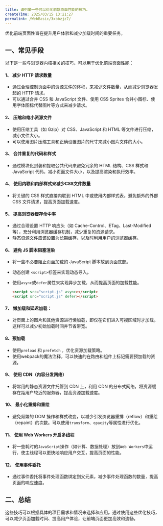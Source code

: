 ```yaml
---
title: 请列举一些可以优化前端页面性能的技巧。
createTime: 2025/03/15 13:21:27
permalink: /WebBasic/3xbbzjz7/
---
```


优化前端页面性旨在提升用户体验和减少加载时间的重要任务。

## 一、常见手段

以下是一些与浏览器内核相关的技巧，可以用于优化前端页面性能：

#### 1、 减少 HTTP 请求数量

- 通过合理控制页面中的资源文件的体积，来减少文件数量，从而减少浏览器发起的 HTTP 请求。
- 可以通过合并 CSS 和 JavaScript 文件、使用 CSS Sprites 合并小图标、使用字体图标代替图片等方式来减少请求。

#### 2、 压缩和缩小资源文件

- 使用压缩工具（如 Gzip）对 CSS、JavaScript 和 HTML 等文件进行压缩，减小文件大小。
- 可以使用图片压缩工具和正确设置图片的尺寸来减小图片文件的大小。

#### 3、 合并重复的代码和样式

- 通过模块化封装和提取公共代码来避免冗余的 HTML 结构、CSS 样式和 JavaScript 代码，减小页面文件大小，以及提高渲染和执行效率。

#### 4、 使用内联和内部样式来减少CSS文件数量

- 将关键的 CSS 样式直接内联到 HTML 中或使用内部样式表，避免额外的外部 CSS 文件请求，提高页面加载速度。

#### 5、 提高浏览器缓存命中率

- 通过合理设置 HTTP 响应头（如 Cache-Control、ETag、Last-Modified 等），充分利用浏览器缓存机制，减少重复的资源请求。
- 静态资源文件应该设置为长期缓存，以及时利用用户的浏览器缓存。

#### 6、 避免 JS 脚本阻塞渲染

- 将一些不必要阻止页面加载的 JavaScript 脚本放到页面底部。

- 动态创建 `<script>`标签来实现动态导入。

- 使用`async`或`defer`属性来实现异步加载，从而提高页面的加载性能。

  ```html
  <script src="script.js" async></script>
  <script src="script.js" defer></script>
  ```

#### 7、 懒加载和延迟加载：

- 对页面上的图片和其他资源进行懒加载，即仅在它们进入可视区域时才加载。这样可以减少初始加载时间并节省带宽。

#### 8、预加载

- 使用`preload` 和 `prefetch` ，优化资源加载策略。
- 使用webpack的魔法注释，可以快速的在路由和组件上标记需要预加载的资源。

#### 9、 使用 CDN（内容分发网络）

- 将常用的静态资源文件托管到 CDN 上，利用 CDN 的分布式网络，将资源缓存在距用户较近的服务器，提高资源加载速度。

#### 10、 最小化重排和重绘

- 避免频繁的 DOM 操作和样式改变，以减少引发浏览器重排（reflow）和重绘（repaint）的次数。可以使用`transform`、`opacity`等属性进行优化。

#### 11、 使用 Web Workers 开启多线程

- 将一些耗时的`JavaScript`操作（如计算、数据处理）放到`Web Workers`中运行，使主线程可以更快地响应用户交互，提高页面的性能。

#### 12、 使用事件委托

- 通过事件委托将事件处理函数绑定到父元素，减少事件处理函数的数量，提高页面的响应速度。

## 二、总结

这些技巧可以根据具体的项目需求和情况来选择和应用。通过使用这些优化技巧，可以减少页面加载时间、提高用户体验，让前端页面更加高效和流畅。
